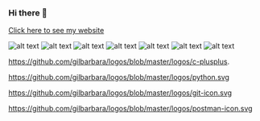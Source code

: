 ### Hi there 👋

<!--
**BikrantaS/BikrantaS** is a ✨ _special_ ✨ repository because its `README.md` (this file) appears on your GitHub profile.

Here are some ideas to get you started:

- 🔭 I’m currently working on ...
- 🌱 I’m currently learning ...
- 👯 I’m looking to collaborate on ...
- 🤔 I’m looking for help with ...
- 💬 Ask me about ...
- 📫 How to reach me: ...
- 😄 Pronouns: ...
- ⚡ Fun fact: ...
-->



[Click here to see my website](https://bikrantasarkar.netlify.app "Bikranta's website")



![alt text](https://github.com/gilbarbara/logos/blob/master/logos/javascript.svg "javascript")
![alt text](https://github.com/gilbarbara/logos/blob/master/logos/react.svg "javascript")
![alt text](https://github.com/gilbarbara/logos/blob/master/logos/nodejs-icon.svg "javascript")
![alt text](https://github.com/gilbarbara/logos/blob/master/logos/c-plusplus "javascript")
![alt text](https://github.com/gilbarbara/logos/blob/master/logos/python.svg "javascript")
![alt text](https://github.com/gilbarbara/logos/blob/master/logos/git-icon.svg "javascript")
![alt text](https://github.com/gilbarbara/logos/blob/master/logos/postman-icon.svg "javascript")


https://github.com/gilbarbara/logos/blob/master/logos/c-plusplus.

https://github.com/gilbarbara/logos/blob/master/logos/python.svg

https://github.com/gilbarbara/logos/blob/master/logos/git-icon.svg

https://github.com/gilbarbara/logos/blob/master/logos/postman-icon.svg




